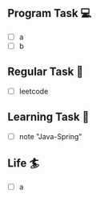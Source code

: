 

## Program Task  💻
- [ ] a
- [ ] b

## Regular Task  🤡
- [ ] leetcode

## Learning Task 🎯
- [ ] note "Java-Spring"

## Life 🏄
- [ ] a